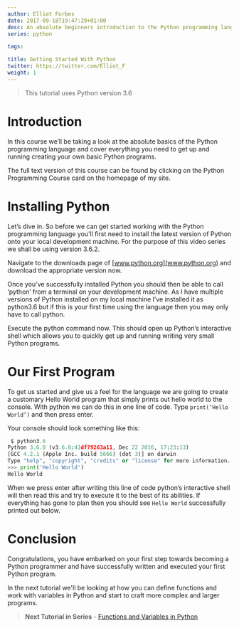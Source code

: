 ```yaml
---
author: Elliot Forbes
date: 2017-09-18T19:47:29+01:00
desc: An absolute beginners introduction to the Python programming language
series: python

tags:

title: Getting Started With Python
twitter: https://twitter.com/Elliot_F
weight: 1
---
```


> This tutorial uses Python version 3.6

# Introduction

In this course we’ll be taking a look at the absolute basics of the Python programming language and cover everything you need to get up and running creating your own basic Python programs.

The full text version of this course can be found by clicking on the Python Programming Course card on the homepage of my site. 

# Installing Python

Let’s dive in. So before we can get started working with the Python programming language you’ll first need to install the latest version of Python onto your local development machine. For the purpose of this video series we shall be using version 3.6.2. 

Navigate to the downloads page of [www.python.org](www.python.org) and download the appropriate version now. 

Once you’ve successfully installed Python you should then be able to call ‘python’ from a terminal on your development machine. As I have multiple versions of Python installed on my local machine I’ve installed it as python3.6 but if this is your first time using the language then you may only have to call python.

Execute the python command now. This should open up Python’s interactive shell which allows you to quickly get up and running writing very small Python programs. 

# Our First Program

To get us started and give us a feel for the language we are going to create a customary Hello World program that simply prints out hello world to the console. With python we can do this in one line of code. Type `print(‘Hello World’)` and then press enter. 

Your console should look something like this:

```py
 $ python3.6
Python 3.6.0 (v3.6.0:41df79263a11, Dec 22 2016, 17:23:13)
[GCC 4.2.1 (Apple Inc. build 5666) (dot 3)] on darwin
Type "help", "copyright", "credits" or "license" for more information.
>>> print('Hello World')
Hello World
```

When we press enter after writing this line of code python’s interactive shell will then read this and try to execute it to the best of its abilities. If everything has gone to plan then you should see `Hello World` successfully printed out below. 

# Conclusion

Congratulations, you have embarked on your first step towards becoming a Python programmer and have successfully written and executed your first Python program.

In the next tutorial we'll be looking at how you can define functions and work with variables in Python and start to craft more complex and larger programs. 

> **Next Tutorial in Series** - [Functions and Variables in Python](/python/python-functions-and-variables/) 

